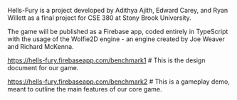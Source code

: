 Hells-Fury is a project developed by Adithya Ajith, Edward Carey, and Ryan Willett as a final project for CSE 380 at Stony Brook University.

The game will be published as a Firebase app, coded entirely in TypeScript with the usage of the Wolfie2D engine - an engine created by Joe Weaver and Richard McKenna.

https://hells-fury.firebaseapp.com/benchmark1 # This is the design document for our game.

https://hells-fury.firebaseapp.com/benchmark2 # This is a gameplay demo, meant to outline the main features of our core game.
